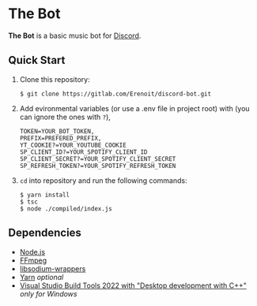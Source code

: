 # The Bot
**The Bot** is a basic music bot for [Discord](https://discord.com/).

## Quick Start
1. Clone this repository:
    ```shell
    $ git clone https://gitlab.com/Erenoit/discord-bot.git
    ```
2. Add evironmental variables (or use a .env file in project root) with (you can ignore the ones with `?`),
    ```.env
    TOKEN=YOUR_BOT_TOKEN,
    PREFIX=PREFERED_PREFIX,
    YT_COOKIE?=YOUR_YOUTUBE_COOKIE
    SP_CLIENT_ID?=YOUR_SPOTIFY_CLIENT_ID
    SP_CLIENT_SECRET?=YOUR_SPOTIFY_CLIENT_SECRET
    SP_REFRESH_TOKEN?=YOUR_SPOTIFY_REFRESH_TOKEN
    ```
3. `cd` into repository and run the following commands:
    ```shell
    $ yarn install
    $ tsc
    $ node ./compiled/index.js
    ```

## Dependencies
- [Node.js](https://nodejs.org/)
- [FFmpeg](https://www.ffmpeg.org/download.html)
- [libsodium-wrappers](https://www.npmjs.com/package/libsodium-wrappers)
- [Yarn](https://yarnpkg.com/) *optional*
- [Visual Studio Build Tools 2022 with "Desktop development with C++"](https://visualstudio.microsoft.com/downloads/) *only for Windows*
